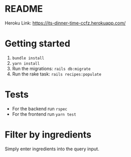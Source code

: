 # README

Heroku Link: https://its-dinner-time-ccfz.herokuapp.com/

# Getting started
1. `bundle install`
2. `yarn install`
3. Run the migrations: `rails db:migrate`
4. Run the rake task: `rails recipes:populate`

# Tests

* For the  backend run `rspec`
* For the frontend run `yarn test`

# Filter by ingredients

Simply enter ingredients into the query input.